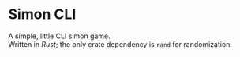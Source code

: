 # Simon CLI
A simple, little CLI simon game.  
Written in _Rust_; the only crate dependency is `rand` for randomization.

